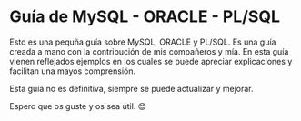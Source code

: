 # Guía de MySQL - ORACLE - PL/SQL
Esto es una pequña guía sobre MySQL, ORACLE y PL/SQL. Es una guía creada a mano con la contribución de mis compañeros y mía. En esta guía vienen reflejados ejemplos en los cuales se puede apreciar explicaciones y facilitan una mayos comprensión.

Esta guía no es definitiva, siempre se puede actualizar y mejorar. 

Espero que os guste y os sea útil. 😊